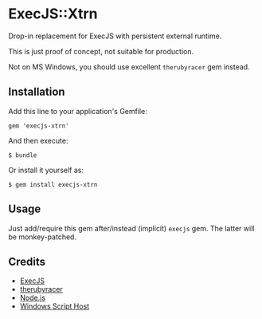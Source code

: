 # ExecJS::Xtrn

Drop-in replacement for ExecJS with persistent external runtime.

This is just proof of concept, not suitable for production.

Not on MS Windows, you should use excellent `therubyracer` gem instead.

## Installation

Add this line to your application's Gemfile:

    gem 'execjs-xtrn'

And then execute:

    $ bundle

Or install it yourself as:

    $ gem install execjs-xtrn

## Usage

Just add/require this gem after/instead (implicit) `execjs` gem.
The latter will be monkey-patched.


## Credits

  * [ExecJS](https://github.com/sstephenson/execjs)
  * [therubyracer](https://github.com/cowboyd/therubyracer)
  * [Node.js](http://nodejs.org/)
  * [Windows Script Host](http://en.wikipedia.org/wiki/Windows_Script_Host)
